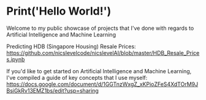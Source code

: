 # Print('Hello World!')

Welcome to my public showcase of projects that I've done with regards to Artificial Intelligence and Machine Learning

Predicting HDB (Singapore Housing) Resale Prices: https://github.com/nicslevelcode/nicslevelAI/blob/master/HDB_Resale_Prices.ipynb

If you'd like to get started on Artificial Intelligence and Machine Learning, I've compiled a guide of key concepts that I use myself:
https://docs.google.com/document/d/1GGTnzWxgZ_xKPioZFeS4XdTOrM9JBsiGkRv13EMZ1bs/edit?usp=sharing

